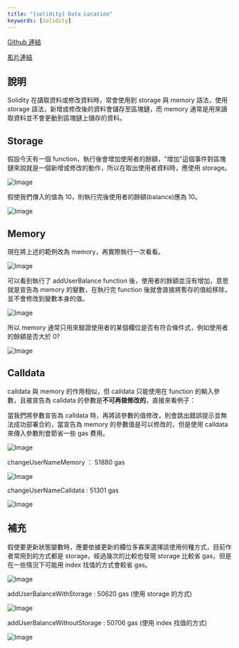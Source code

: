 ```yaml
---
title: "[solidity] Data Location"
keywords: [solidity]
---
```


[Github 連結](https://github.com/WeiYun0912/SmartContracts/tree/main/Features/Data%20Location)

[影片連結](https://youtu.be/T2D3OBRR4zY)

## 說明

Solidity 在讀取資料或修改資料時，常會使用到 storage 與 memory 語法，使用 storage 語法，新增或修改後的資料會儲存至區塊鏈，而 memory 通常是用來讀取資料並不會更動到區塊鏈上儲存的資料。

## Storage

假設今天有一個 function，執行後會增加使用者的餘額，"增加"這個事件對區塊鏈來說就是一個新增或修改的動作，所以在取出使用者資料時，應使用 storage。

![Image](https://i.imgur.com/PS71xTe.png)

假使我們傳入的值為 10，則執行完後使用者的餘額(balance)應為 10。

![Image](https://i.imgur.com/fToHGoS.png)

## Memory

現在將上述的範例改為 memory，再實際執行一次看看。

![Image](https://i.imgur.com/7Gd52UT.png)

可以看到執行了 addUserBalance function 後，使用者的餘額並沒有增加，意思就是宣告為 memory 的變數，在執行完 function 後就會直接將暫存的值給移除，並不會修改到變數本身的值。

![Image](https://i.imgur.com/vNoz0lW.png)

所以 memory 通常只用來驗證使用者的某個欄位是否有符合條件式，例如使用者的餘額是否大於 0?

![Image](https://i.imgur.com/pIiyW4v.png)

## Calldata

calldata 與 memory 的作用相似，但 calldata 只能使用在 function 的輸入參數，且被宣告為 calldata 的參數是**不可再做修改的**，直接來看例子：

當我們將參數宣告為 calldata 時，再將該參數的值修改，則會跳出錯誤提示並無法成功部署合約，當宣告為 memory 的參數值是可以修改的，但是使用 calldata 來傳入參數則會節省一些 gas 費用。

![Image](https://i.imgur.com/alsZLXD.png)

changeUserNameMemory ： 51880 gas

![Image](https://i.imgur.com/oLAw4z8.png)

changeUserNameCalldata : 51301 gas

![Image](https://i.imgur.com/LE8jZKk.png)

## 補充

假使要更新狀態變數時，應要依據更新的欄位多寡來選擇該使用何種方式，目前作者常用到的方式都是 storage，經過幾次的比較也發現 storage 比較省 gas，但是在一些情況下可能用 index 找值的方式會較省 gas。

![Image](https://i.imgur.com/bl83R9S.png)

addUserBalanceWithStorage : 50620 gas (使用 storage 的方式)

![Image](https://i.imgur.com/z03HZYo.png)

addUserBalanceWithoutStorage : 50706 gas (使用 index 找值的方式)

![Image](https://i.imgur.com/MILS55i.png)
